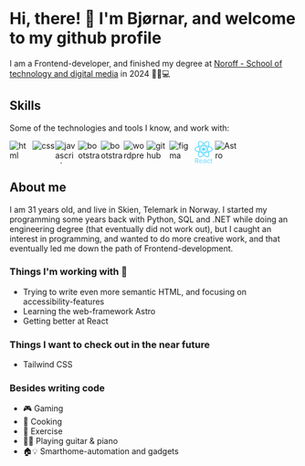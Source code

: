 # Hi, there! :wave: I'm Bjørnar, and welcome to my github profile 

I am a Frontend-developer, and finished my degree at [Noroff - School of technology and digital media](https://www.noroff.no/) in 2024 :man_student::computer:

## Skills
Some of the technologies and tools I know, and work with:

<div style="display: flex">
<img src="https://raw.githubusercontent.com/rahuldkjain/github-profile-readme-generator/master/src/images/icons/FrontendDevelopment/html.svg" alt="html" height="40" width="40"> 
<img src="https://raw.githubusercontent.com/rahuldkjain/github-profile-readme-generator/master/src/images/icons/FrontendDevelopment/css.svg" alt="css" height="40" width="40" > 
<img src="https://raw.githubusercontent.com/rahuldkjain/github-profile-readme-generator/master/src/images/icons/ProgrammingLanguages/javascript.svg" alt="javascript" height="40" width="40"> 
<img src="https://raw.githubusercontent.com/rahuldkjain/github-profile-readme-generator/master/src/images/icons/FrontendDevelopment/bootstrap.svg" alt="bootstrap" height="40" width="40"> 
<img src="https://raw.githubusercontent.com/rahuldkjain/github-profile-readme-generator/master/src/images/icons/FrontendDevelopment/sass.svg" alt="bootstrap" height="40" width="40"> 
<img src="https://raw.githubusercontent.com/rahuldkjain/github-profile-readme-generator/master/src/images/icons/Social/wordpress.svg" alt="wordpress" height="40" width="40"> 
<img src="https://raw.githubusercontent.com/rahuldkjain/github-profile-readme-generator/master/src/images/icons/Social/github.svg" alt="github" height="40" width="40"> 
<img src="https://raw.githubusercontent.com/rahuldkjain/github-profile-readme-generator/master/src/images/icons/Software/figma.svg" alt="figma" height="40" width="40"> 
<img src="https://raw.githubusercontent.com/devicons/devicon/master/icons/react/react-original-wordmark.svg" alt="react" height="40" width="40"/>
<img src="https://seeklogo.com/images/A/astro-logo-B3B4DABB0A-seeklogo.com.png" alt="Astro" height="40" width="40"/>
</div>

## About me

I am 31 years old, and live in Skien, Telemark in Norway. I started my programming some years back with Python, SQL and .NET while doing an engineering degree (that eventually did not work out), but I caught an interest in programming, and wanted to do more creative work, and that eventually led me down the path of Frontend-development. 

### Things I'm working with 🌱
* Trying to write even more semantic HTML, and focusing on accessibility-features
* Learning the web-framework Astro 
* Getting better at React

### Things I want to check out in the near future
* Tailwind CSS

### Besides writing code
* :video_game: Gaming
* :shallow_pan_of_food: Cooking
* :running: Exercise
* :guitar::musical_keyboard: Playing guitar & piano
* :house::bulb: Smarthome-automation and gadgets 
